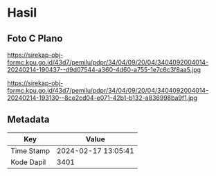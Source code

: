 # Hasil

## Foto C Plano

https://sirekap-obj-formc.kpu.go.id/43d7/pemilu/pdpr/34/04/09/20/04/3404092004014-20240214-190437--d9d07544-a360-4d60-a755-1e7c6c3f8aa5.jpg

https://sirekap-obj-formc.kpu.go.id/43d7/pemilu/pdpr/34/04/09/20/04/3404092004014-20240214-193130--8ce2cd04-e071-42b1-b132-a836998ba9f1.jpg


## Metadata

| Key        | Value               |
| ---------- | ------------------- |
| Time Stamp | 2024-02-17 13:05:41 |
| Kode Dapil | 3401                |



